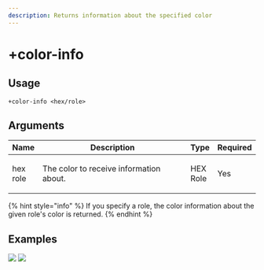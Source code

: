 ```yaml
---
description: Returns information about the specified color
---
```


# +color-info

## Usage

```
+color-info <hex/role>
```

## Arguments

| Name               | Description                             | Type               | Required |
| ------------------ | --------------------------------------- | ------------------ | -------- |
| <p>hex<br>role</p> | The color to receive information about. | <p>HEX<br>Role</p> | Yes      |

{% hint style="info" %}
If you specify a role, the color information about the given role's color is returned.
{% endhint %}

## Examples

![](https://user-images.githubusercontent.com/111157596/209472587-c33faa61-d4da-472e-a04e-df066b87915a.png) ![](https://user-images.githubusercontent.com/111157596/209472592-e64bfc9d-bde3-42c9-a080-07d69d89bad3.png)
